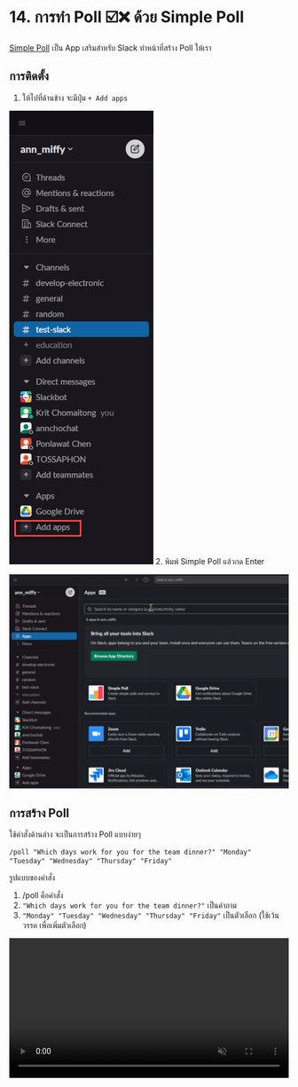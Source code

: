 # 14. การทำ Poll ☑️❌ ด้วย Simple Poll

[Simple Poll](https://simplepoll.rocks/) เป็น App เสริมสำหรับ Slack ทำหน้าที่สร้าง Poll ให้เรา 

## การติดตั้ง

1. ให้ไปที่ด้านข้าง จะมีปุ่ม `+ Add apps` 

![การติดตั้ง](../images/2023-02-07_10-47-41.png)
2.  พิมพ์ Simple Poll แล้วกด Enter

![ค้นหา Simple Poll](../images/2023-02-07_10-50-17.gif)

## การสร้าง Poll

ใช้คำสั่งด้านล่าง จะเป็นการสร้าง Poll แบบง่ายๆ

```
/poll "Which days work for you for the team dinner?" "Monday" "Tuesday" "Wednesday" "Thursday" "Friday"
```

รูปแบบของคำสั่ง 

1. /poll คือคำสั่ง
2. `"Which days work for you for the team dinner?"` เป็นคำถาม
3. `"Monday" "Tuesday" "Wednesday" "Thursday" "Friday"` เป็นตัวเลือก (ใช้เว้นวรรค เพื่อเพิ่มตัวเลือก)

<video width="100%" class="rounded-lg shadow-xl" autoplay="" loop="" muted="" playsinline="">
              <source src="https://static-s3.simplepoll.rocks/videos/simplepoll-demo-aug-2020.webm" type="video/webm">
              <source src="https://static-s3.simplepoll.rocks/videos/simplepoll-demo-aug-2020-compressed.mp4" type="video/mp4">
            </video>

